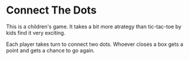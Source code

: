 # Connect The Dots
This is a children's game. It takes a bit more atrategy than tic-tac-toe by kids find it very exciting.

Each player takes turn to connect two dots. Whoever closes a box gets a point and gets a chance to go again.
